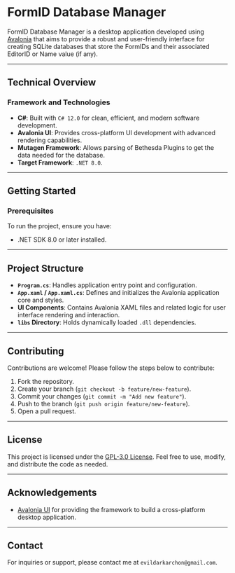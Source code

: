 ﻿# FormID Database Manager

FormID Database Manager is a desktop application developed using [Avalonia](https://avaloniaui.net/) that aims to
provide a robust and user-friendly interface for creating SQLite databases that store the FormIDs and their associated
EditorID or Name value (if any).

---

## Technical Overview

### Framework and Technologies

- **C#**: Built with `C# 12.0` for clean, efficient, and modern software development.
- **Avalonia UI**: Provides cross-platform UI development with advanced rendering capabilities.
- **Mutagen Framework**: Allows parsing of Bethesda Plugins to get the data needed for the database.
- **Target Framework**: `.NET 8.0`.

---

## Getting Started

### Prerequisites

To run the project, ensure you have:

- .NET SDK 8.0 or later installed.

---

## Project Structure

- **`Program.cs`**: Handles application entry point and configuration.
- **`App.xaml` / `App.xaml.cs`**: Defines and initializes the Avalonia application core and styles.
- **UI Components**: Contains Avalonia XAML files and related logic for user interface rendering and interaction.
- **`libs` Directory**: Holds dynamically loaded `.dll` dependencies.

---

## Contributing

Contributions are welcome! Please follow the steps below to contribute:

1. Fork the repository.
2. Create your branch (`git checkout -b feature/new-feature`).
3. Commit your changes (`git commit -m "Add new feature"`).
4. Push to the branch (`git push origin feature/new-feature`).
5. Open a pull request.

---

## License

This project is licensed under the [GPL-3.0 License](https://www.gnu.org/licenses/gpl-3.0.en.html). Feel free to use,
modify, and distribute the code as needed.

---

## Acknowledgements

- [Avalonia UI](https://avaloniaui.net/) for providing the framework to build a cross-platform desktop application.

---

## Contact

For inquiries or support, please contact me at `evildarkarchon@gmail.com`.
